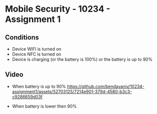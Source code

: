 # Mobile Security - 10234 - Assignment 1

## Conditions
- Device WIFI is turned on
- Device NFC is turned on
- Device is charging (or the battery is 100%) or the battery is up to 90%

## Video
- When battery is up to 90%
https://github.com/bendayaniv/10234-assignment1/assets/52703125/7214e901-379d-4580-b3c3-c9286659d03f

- When battery is lower then 90%
